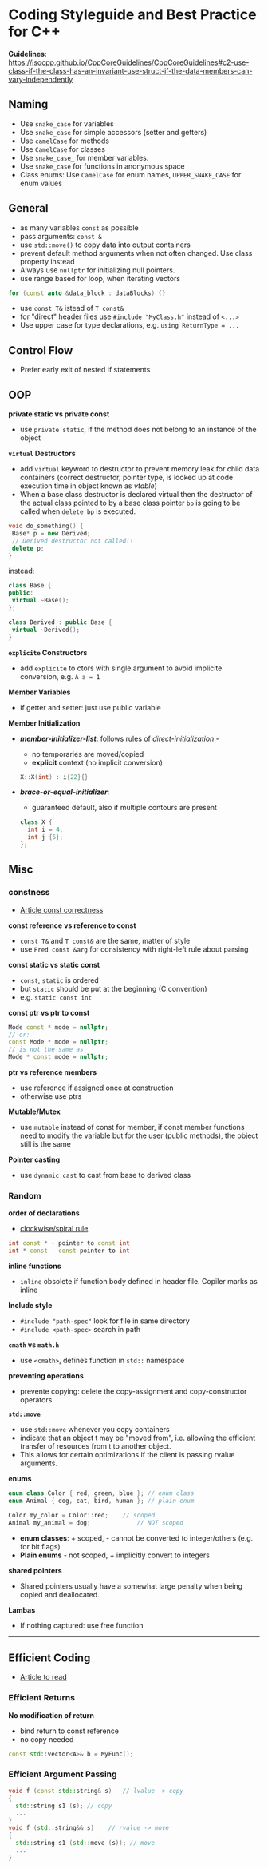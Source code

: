 # Coding Styleguide and Best Practice for C++

**Guidelines**: https://isocpp.github.io/CppCoreGuidelines/CppCoreGuidelines#c2-use-class-if-the-class-has-an-invariant-use-struct-if-the-data-members-can-vary-independently





## Naming

- Use `snake_case` for variables
- Use `snake_case` for simple accessors (setter and getters)
- Use `camelCase` for methods
- Use `CamelCase` for classes
- Use `snake_case_` for member variables.
- Use `snake_case` for functions in anonymous space
- Class enums: Use `CamelCase` for enum names, `UPPER_SNAKE_CASE` for enum values

## General

- as many variables `const` as possible
- pass arguments: `const &`
- use `std::move()` to copy data into output containers
- prevent default method arguments when not often changed. Use class property instead
- Always use `nullptr` for initializing null pointers.
- use range based for loop, when iterating vectors
```cpp
for (const auto &data_block : dataBlocks) {}
```
- use `const T&` istead of `T const&`
- for "direct" header files use `#include "MyClass.h"` instead of `<...>`
- Use upper case for type declarations, e.g. `using ReturnType = ...`

## Control Flow

- Prefer early exit of nested if statements

## OOP

**private static vs private const**

- use `private static`, if the method does not belong to an instance of the object

**`virtual` Destructors**

- add `virtual` keyword to destructor to prevent memory leak for child data containers (correct destructor, pointer type, is looked up at code execution time in object known as *vtable*)
- When a base class destructor is declared virtual then the destructor of the actual class pointed to by a base class pointer `bp` is going to be called when `delete bp` is executed.

```cpp
void do_something() {
 Base* p = new Derived;
 // Derived destructor not called!!
 delete p;  
}
```

instead:

```cpp
class Base {
public:
 virtual ~Base();
};

class Derived : public Base {
 virtual ~Derived();
}
```

**`explicite` Constructors**

- add `explicite` to ctors with single argument to avoid implicite conversion, e.g. `A a = 1`

**Member Variables**

- if getter and setter: just use public variable

**Member Initialization**

- ***member-initializer-list***: follows rules of *direct-initialization* - 

  - no temporaries are moved/copied
  - **explicit** context (no implicit conversion)

  ```cpp
  X::X(int) : i{22}{}
  ```

- ***brace-or-equal-initializer***:

  - guaranteed default, also if multiple contours are present

  ```cpp
  class X {
    int i = 4;
    int j {5};
  };
  ```

  

## Misc

### constness

- [Article const correctness](https://yosefk.com/c++fqa/const.html)

**const reference vs reference to const**

- `const T&` and `T const&` are the same, matter of style
- use `Fred const &arg` for consistency with right-left rule about parsing

**const static vs static const**
- `const`, `static` is ordered
- but `static` should be put at the beginning (C convention)
- e.g. `static const int`

**const ptr vs ptr to const**
```cpp
Mode const * mode = nullptr;
// or:
const Mode * mode = nullptr;
// is not the same as
Mode * const mode = nullptr;
```

**ptr vs reference members**
- use reference if assigned once at construction
- otherwise use ptrs

**Mutable/Mutex**
- use `mutable` instead of const for member, if const member functions need to modify the variable but for the user (public methods), the object still is the same

**Pointer casting**

- use `dynamic_cast` to cast from base to derived class

### Random

**order of declarations**
- [clockwise/spiral rule](http://c-faq.com/decl/spiral.anderson.html)
```cpp
int const * - pointer to const int
int * const - const pointer to int
```


**inline functions**
- `inline` obsolete if function body defined in header file. Copiler marks as inline

**Include style**
- `#include "path-spec"` look for file in same directory
- `#include <path-spec>` search in path

**`cmath` vs `math.h`**
- use `<cmath>`, defines function in `std::` namespace

**preventing operations**
- prevente copying: delete the copy-assignment and copy-constructor operators

**`std::move`**
- use `std::move` whenever you copy containers
- indicate that an object t may be "moved from", i.e. allowing the efficient transfer of resources from t to another object.
- This allows for certain optimizations if the client is passing rvalue arguments.

**enums**
```cpp
enum class Color { red, green, blue }; // enum class
enum Animal { dog, cat, bird, human }; // plain enum

Color my_color = Color::red;	// scoped
Animal my_animal = dog;				// NOT scoped
```
- **enum classes**: + scoped, - cannot be converted to integer/others (e.g. for bit flags)
- **Plain enums** - not scoped, + implicitly convert to integers

**shared pointers**

- Shared pointers usually have a somewhat large penalty when being copied and deallocated.

**Lambas**

- If nothing captured: use free function

-----------

## Efficient Coding

- [Article to read](https://www.geeksforgeeks.org/writing-cc-code-efficiently-in-competitive-programming/)

### Efficient Returns

**No modification of return**
- bind return to const reference
- no copy needed
```cpp
const std::vector<A>& b = MyFunc();
```

### Efficient Argument Passing


```cpp
void f (const std::string& s)	// lvalue -> copy
{
  std::string s1 (s); // copy
  ...
}
void f (std::string&& s)	// rvalue -> move
{
  std::string s1 (std::move (s)); // move
  ...
}
```

